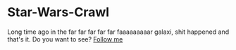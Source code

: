 # Star-Wars-Crawl
Long time ago in the far far far far far faaaaaaaaar galaxi, shit happened and that's it.
Do you want to see?
[Follow me](https://bontalakomboprince.github.io/Star-Wars-Crawl/)
